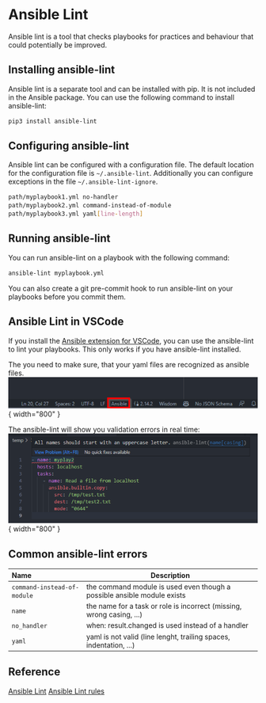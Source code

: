 # Ansible Lint
Ansible lint is a tool that checks playbooks for practices and behaviour that could potentially be improved.

## Installing ansible-lint
Ansible lint is a separate tool and can be installed with pip. It is not included in the Ansible package.
You can use the following command to install ansible-lint:
```bash
pip3 install ansible-lint
```

## Configuring ansible-lint
Ansible lint can be configured with a configuration file. The default location for the configuration file is `~/.ansible-lint`.
Additionally you can configure exceptions in the file `~/.ansible-lint-ignore`.

```bash title="~/.ansible-lint-ignore"
path/myplaybook1.yml no-handler
path/myplaybook2.yml command-instead-of-module
path/myplaybook3.yml yaml[line-length]
```

## Running ansible-lint
You can run ansible-lint on a playbook with the following command:
```bash
ansible-lint myplaybook.yml
```
You can also create a git pre-commit hook to run ansible-lint on your playbooks before you commit them.

## Ansible Lint in VSCode
If you install the [Ansible extension for VSCode](https://marketplace.visualstudio.com/items?itemName=redhat.ansible), you can use the ansible-lint to lint your playbooks.
This only works if you have ansible-lint installed.

The you need to make sure, that your yaml files are recognized as ansible files.
![Ansible VSCode](/assets/images/ansible_vscode.png){ width="800" }

The ansible-lint will show you validation errors in real time:
![Ansible VSCode](/assets/images/ansible_vscode2.png){ width="800" }

## Common ansible-lint errors
| Name      | Description                          |
| :---------------------------- | ------------- |
| `command-instead-of-module`       | the command module is used even though a possible ansible module exists |
| `name`       | the name for a task or role is incorrect (missing, wrong casing, ...)  |
| `no_handler`        | when: result.changed is used instead of a handler |
| `yaml`       | yaml is not valid (line lenght, trailing spaces, indentation, ...) |


## Reference
[Ansible Lint](https://ansible-lint.readthedocs.io)
[Ansible Lint rules](https://ansible-lint.readthedocs.io/rules/)